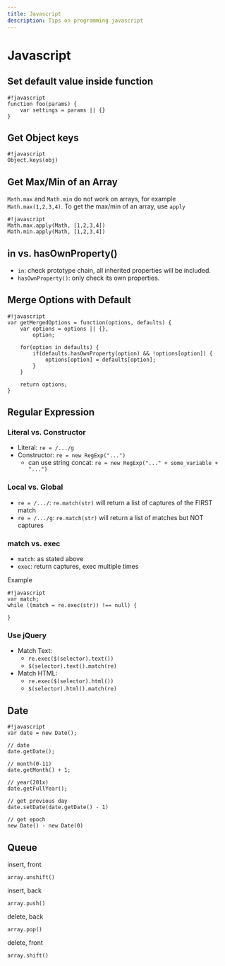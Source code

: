 ```yaml
---
title: Javascript
description: Tips on programming javascript
---
```


Javascript
==========


Set default value inside function
---------------------------------

    #!javascript
    function foo(params) {
        var settings = params || {}
    }

Get Object keys
---------------

    #!javascript
    Object.keys(obj)

Get Max/Min of an Array
-----------------------

``Math.max`` and ``Math.min`` do not work on arrays, for example ``Math.max(1,2,3,4)``. To get the max/min of an array, use ``apply`` 

    #!javascript
    Math.max.apply(Math, [1,2,3,4])
    Math.min.apply(Math, [1,2,3,4])

in vs. hasOwnProperty()
-----------------------

* ``in``: check prototype chain, all inherited properties will be included.
* ``hasOwnProperty()``: only check its own properties.


Merge Options with Default
--------------------------

    #!javascript
    var getMergedOptions = function(options, defaults) {
        var options = options || {}, 
            option;

        for(option in defaults) {
            if(defaults.hasOwnProperty(option) && !options[option]) {
                options[option] = defaults[option];
            }
        }

        return options;
    }

Regular Expression
------------------

### Literal vs. Constructor

* Literal: ``re = /.../g``
* Constructor: ``re = new RegExp("...")``
    * can use string concat: ``re = new RegExp("..." + some_variable + "...")``

### Local vs. Global

* ``re = /.../``: ``re.match(str)`` will return a list of captures of the FIRST match
* ``re = /.../g``: ``re.match(str)`` will return a list of matches but NOT captures

### match vs. exec

* ``match``: as stated above
* ``exec``: return captures, exec multiple times

Example

    #!javascript
    var match;
    while ((match = re.exec(str)) !== null) {

    }

### Use jQuery

* Match Text: 
    * ``re.exec($(selector).text())``
    * ``$(selector).text().match(re)``
* Match HTML:
    * ``re.exec($(selector).html())``
    * ``$(selector).html().match(re)``

Date
----

    #!javascript
    var date = new Date();

    // date
    date.getDate();

    // month(0-11)
    date.getMonth() + 1;

    // year(201x)
    date.getFullYear();

    // get previous day 
    date.setDate(date.getDate() - 1)

    // get epoch
    new Date() - new Date(0)

Queue
-----

insert, front   

    array.unshift() 

insert, back

    array.push() 

delete, back

    array.pop() 

delete, front

    array.shift() 